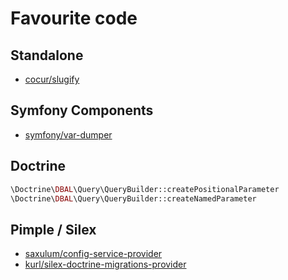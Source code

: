 # Favourite code

## Standalone

+ [cocur/slugify](https://packagist.org/packages/cocur/slugify)

## Symfony Components

+ [symfony/var-dumper](https://packagist.org/packages/symfony/var-dumper)

## Doctrine

```php
\Doctrine\DBAL\Query\QueryBuilder::createPositionalParameter
\Doctrine\DBAL\Query\QueryBuilder::createNamedParameter
```

## Pimple / Silex

+ [saxulum/config-service-provider](https://packagist.org/packages/saxulum/config-service-provider)
+ [kurl/silex-doctrine-migrations-provider](https://packagist.org/packages/kurl/silex-doctrine-migrations-provider)
